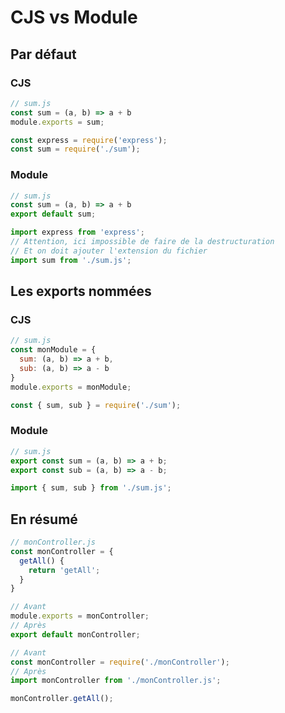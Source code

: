 # CJS vs Module

## Par défaut 

### CJS

```js
// sum.js
const sum = (a, b) => a + b
module.exports = sum;
```

```js
const express = require('express');
const sum = require('./sum');
```

### Module

```js
// sum.js
const sum = (a, b) => a + b
export default sum;
```

```js
import express from 'express';
// Attention, ici impossible de faire de la destructuration
// Et on doit ajouter l'extension du fichier
import sum from './sum.js';
```

## Les exports nommées

### CJS

```js
// sum.js
const monModule = {
  sum: (a, b) => a + b,
  sub: (a, b) => a - b
}
module.exports = monModule;
```

```js
const { sum, sub } = require('./sum');
```

### Module

```js
// sum.js
export const sum = (a, b) => a + b;
export const sub = (a, b) => a - b;
```

```js
import { sum, sub } from './sum.js';
```

## En résumé

```js
// monController.js
const monController = {
  getAll() {
    return 'getAll';
  }
}

// Avant
module.exports = monController;
// Après
export default monController;
```

```js
// Avant
const monController = require('./monController');
// Après
import monController from './monController.js';

monController.getAll();
```
